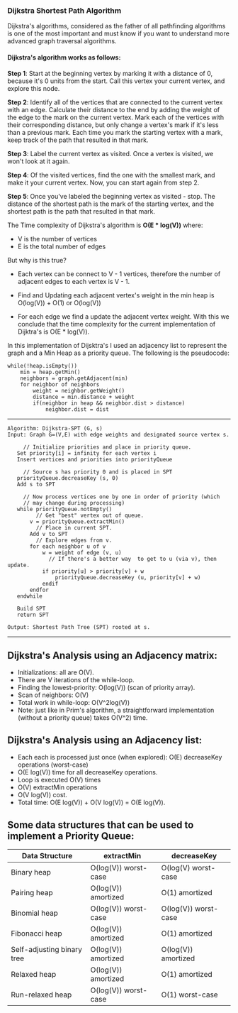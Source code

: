 ### Dijkstra Shortest Path Algorithm

Dijkstra's algorithms, considered as the father of all pathfinding algorithms is one of the most important and must know if you want to understand more advanced graph traversal algorithms.

#### Dijkstra's algorithm works as follows:

**Step 1**: Start at the beginning vertex by marking it with a distance of 0, because it's 0 units from the start. Call this vertex your current vertex, and explore this node.

**Step 2**: Identify all of the vertices that are connected to the current vertex with an edge. Calculate their distance to the end by adding the weight of the edge to the mark on the current vertex. Mark each of the vertices with their corresponding distance, but only change a vertex's mark if it's less than a previous mark. Each time you mark the starting vertex with a mark, keep track of the path that resulted in that mark.

**Step 3**: Label the current vertex as visited. Once a vertex is visited, we won't look at it again.

**Step 4**: Of the visited vertices, find the one with the smallest mark, and make it your current vertex. Now, you can start again from step 2.

**Step 5**: Once you've labeled the beginning vertex as visited - stop. The distance of the shortest path is the mark of the starting vertex, and the shortest path is the path that resulted in that mark.

The Time complexity of Dijkstra's algorithm is
**O(E \* log(V))** where:

- V is the number of vertices
- E is the total number of edges

But why is this true?

- Each vertex can be connect to V - 1 vertices, therefore the number of adjacent edges to each vertex is V - 1.

- Find and Updating each adjacent vertex's weight in the min heap is O(log(V)) + O(1) or
  O(log(V))

- For each edge we find a update the adjacent vertex weight. With this we conclude that the time complexity for the current implementation of Dijktra's is O(E \* log(V)).

In this implementation of Dijsktra's I used an adjacency list to represent the graph and a Min Heap as a priority queue. The following is the pseudocode:

```
while(!heap.isEmpty())
    min = heap.getMin()
    neighbors = graph.getAdjacent(min)
    for neighbor of neighbors
        weight = neighbor.getWeight()
        distance = min.distance + weight
        if(neighbor in heap && neighbor.dist > distance)
            neighbor.dist = dist
```

---

```
Algorithm: Dijkstra-SPT (G, s)
Input: Graph G=(V,E) with edge weights and designated source vertex s.

     // Initialize priorities and place in priority queue. 
   Set priority[i] = infinity for each vertex i
   Insert vertices and priorities into priorityQueue

     // Source s has priority 0 and is placed in SPT 
   priorityQueue.decreaseKey (s, 0)
   Add s to SPT

     // Now process vertices one by one in order of priority (which 
     // may change during processing) 
   while priorityQueue.notEmpty()
         // Get "best" vertex out of queue. 
       v = priorityQueue.extractMin()
         // Place in current SPT. 
       Add v to SPT
         // Explore edges from v. 
       for each neighbor u of v
           w = weight of edge (v, u)
             // If there's a better way  to get to u (via v), then update. 
           if priority[u] > priority[v] + w
               priorityQueue.decreaseKey (u, priority[v] + w)
           endif
       endfor
   endwhile

   Build SPT
   return SPT

Output: Shortest Path Tree (SPT) rooted at s.
```

---

## Dijkstra's Analysis using an Adjacency matrix:

- Initializations: all are O(V).
- There are V iterations of the while-loop.
- Finding the lowest-priority: O(log(V)) (scan of priority array).
- Scan of neighbors: O(V)
- Total work in while-loop: O(V^2log(V))
- Note: just like in Prim's algorithm, a straightforward implementation (without a priority queue) takes O(V^2) time.

## Dijkstra's Analysis using an Adjacency list:

- Each each is processed just once (when explored): O(E) decreaseKey operations (worst-case)
- O(E log(V)) time for all decreaseKey operations.
- Loop is executed O(V) times
- O(V) extractMin operations
- O(V log(V)) cost.
- Total time: O(E log(V)) + O(V log(V)) = O(E log(V)).

## Some data structures that can be used to implement a Priority Queue:

| Data Structure             | extractMin            | decreaseKey          |
|----------------------------|-----------------------|----------------------|
| Binary heap                | O(log(V))  worst-case | O(log(V) worst-case  |
| Pairing heap               | O(log(V)) amortized   | O(1) amortized       |
| Binomial heap              | O(log(V))  worst-case | O(log(V)) worst-case |
| Fibonacci heap             | O(log(V)) amortized   | O(1) amortized       |
| Self-adjusting binary tree | O(log(V)) amortized   | O(log(V)) amortized  |
| Relaxed heap               | O(log(V)) amortized   | O(1) amortized       |
| Run-relaxed heap           | O(log(V)) worst-case  | O(1) worst-case      |